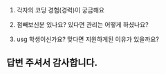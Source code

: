 1. 각자의 코딩 경험(경력)이 궁금해요  


2. 점빼보신분 있나요? 있다면 관리는 어떻게 하셨나요?  


3. usg 학생이신가요? 맞다면 지원하게된 이유가 있을까요?  


## 답변 주셔서 감사합니다.